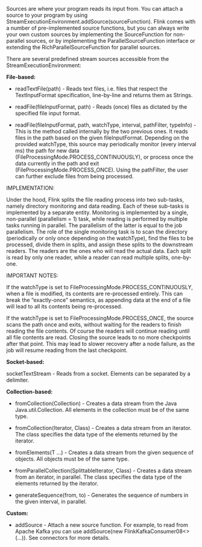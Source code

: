 Sources are where your program reads its input from. You can attach a source to your program by using StreamExecutionEnvironment.addSource(sourceFunction). Flink comes with a number of pre-implemented source functions, but you can always write your own custom sources by implementing the SourceFunction for non-parallel sources, or by implementing the ParallelSourceFunction interface or extending the RichParallelSourceFunction for parallel sources.    

There are several predefined stream sources accessible from the StreamExecutionEnvironment:    

**File-based:**    

- readTextFile(path) - Reads text files, i.e. files that respect the TextInputFormat specification, line-by-line and returns them as Strings.    

- readFile(fileInputFormat, path) - Reads (once) files as dictated by the specified file input format.    

- readFile(fileInputFormat, path, watchType, interval, pathFilter, typeInfo) - This is the method called internally by the two previous ones. It reads files in the path based on the given fileInputFormat. Depending on the provided watchType, this source may periodically monitor (every interval ms) the path for new data (FileProcessingMode.PROCESS_CONTINUOUSLY), or process once the data currently in the path and exit (FileProcessingMode.PROCESS_ONCE). Using the pathFilter, the user can further exclude files from being processed.    

IMPLEMENTATION:    
 
Under the hood, Flink splits the file reading process into two sub-tasks, namely directory monitoring and data reading. Each of these sub-tasks is implemented by a separate entity. Monitoring is implemented by a single, non-parallel (parallelism = 1) task, while reading is performed by multiple tasks running in parallel. The parallelism of the latter is equal to the job parallelism. The role of the single monitoring task is to scan the directory (periodically or only once depending on the watchType), find the files to be processed, divide them in splits, and assign these splits to the downstream readers. The readers are the ones who will read the actual data. Each split is read by only one reader, while a reader can read multiple splits, one-by-one.    

IMPORTANT NOTES:    

If the watchType is set to FileProcessingMode.PROCESS_CONTINUOUSLY, when a file is modified, its contents are re-processed entirely. This can break the “exactly-once” semantics, as appending data at the end of a file will lead to all its contents being re-processed.    

If the watchType is set to FileProcessingMode.PROCESS_ONCE, the source scans the path once and exits, without waiting for the readers to finish reading the file contents. Of course the readers will continue reading until all file contents are read. Closing the source leads to no more checkpoints after that point. This may lead to slower recovery after a node failure, as the job will resume reading from the last checkpoint.    

**Socket-based:**    

socketTextStream - Reads from a socket. Elements can be separated by a delimiter.     

**Collection-based:**    

- fromCollection(Collection) - Creates a data stream from the Java Java.util.Collection. All elements in the collection must be of the same type.    

- fromCollection(Iterator, Class) - Creates a data stream from an iterator. The class specifies the data type of the elements returned by the iterator.    

- fromElements(T ...) - Creates a data stream from the given sequence of objects. All objects must be of the same type.    

- fromParallelCollection(SplittableIterator, Class) - Creates a data stream from an iterator, in parallel. The class specifies the data type of the elements returned by the iterator.    

- generateSequence(from, to) - Generates the sequence of numbers in the given interval, in parallel.    

**Custom:**    

- addSource - Attach a new source function. For example, to read from Apache Kafka you can use addSource(new FlinkKafkaConsumer08<>(...)). See connectors for more details.
